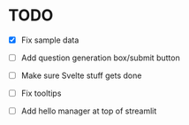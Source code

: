 # TODO

- [x] Fix sample data

- [ ] Add question generation box/submit button

- [ ] Make sure Svelte stuff gets done

- [ ] Fix tooltips

- [ ] Add hello manager at top of streamlit